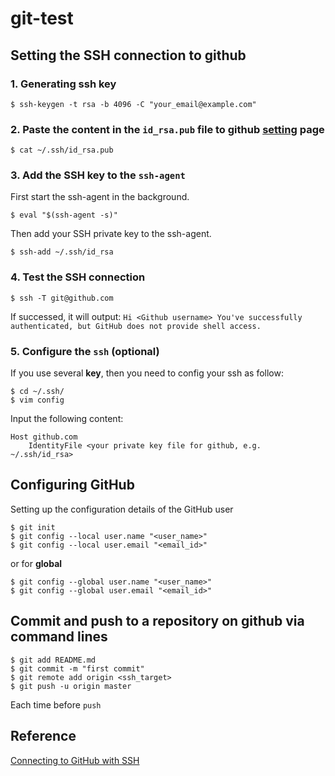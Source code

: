 # git-test
## Setting the SSH connection to github
### 1. Generating ssh key

```
$ ssh-keygen -t rsa -b 4096 -C "your_email@example.com"
```

### 2. Paste the content in the `id_rsa.pub` file to github [setting](https://github.com/settings/keys) page

```
$ cat ~/.ssh/id_rsa.pub
```

### 3. Add the SSH key to the `ssh-agent`
First start the ssh-agent in the background.

```
$ eval "$(ssh-agent -s)"
```
Then add your SSH private key to the ssh-agent.

```
$ ssh-add ~/.ssh/id_rsa
```

### 4. Test the SSH connection

```
$ ssh -T git@github.com
```
If successed, it will output: `Hi <Github username> You've successfully authenticated, but GitHub does not provide shell access.`

### 5. Configure the `ssh` (optional)

If you use several **key**, then you need to config your ssh as follow:

```
$ cd ~/.ssh/
$ vim config
```

Input the following content:

```
Host github.com
    IdentityFile <your private key file for github, e.g. ~/.ssh/id_rsa>
```

## Configuring GitHub
Setting up the configuration details of the GitHub user

```
$ git init
$ git config --local user.name "<user_name>"
$ git config --local user.email "<email_id>"
```

or for **global**

```
$ git config --global user.name "<user_name>"
$ git config --global user.email "<email_id>"
```

## Commit and push to a repository on github via command lines

```
$ git add README.md
$ git commit -m "first commit"
$ git remote add origin <ssh_target>
$ git push -u origin master
```
Each time before `push` 

## Reference
[Connecting to GitHub with SSH](https://help.github.com/en/github/authenticating-to-github/connecting-to-github-with-ssh)
